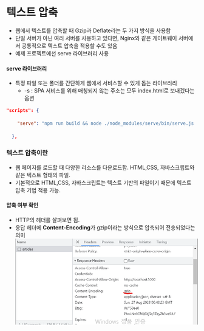 # 텍스트 압축

- 웹에서 텍스트를 압축할 때 Gzip과 Deflate라는 두 가지 방식을 사용함
- 단일 서버가 아닌 여러 서버를 사용하고 있다면, Nginx와 같은 게이트웨이 서버에서 공통적으로 텍스트 압축을 적용할 수도 있음
- 예제 프로젝트에선 serve 라이브러리 사용

#### serve 라이브러리

- 특정 파일 또는 폴더를 간단하게 웹에서 서비스할 수 있게 돕는 라이브러리
  - -s : SPA 서비스를 위해 매칭되지 않는 주소는 모두 index.html로 보내겠다는 옵션

```json
"scripts": {

    "serve": "npm run build && node ./node_modules/serve/bin/serve.js  -s build",

  },
```

### 텍스트 압축이란

- 웹 페이지를 로드할 때 다양한 리소스를 다운로드함. HTML,CSS, 자바스크립트와 같은 텍스트 형태의 파일.
- 기본적으로 HTML,CSS, 자바스크립트는 텍스트 기반의 파일이기 때문에 텍스트 압축 기법 적용 가능.

#### 압축 여부 확인

- HTTP의 헤더를 살펴보면 됨.
- 응답 헤더에 **Content-Encoding**가 gzip이라는 방식으로 압축되어 전송되었다는 의미
  ![](a.png)
